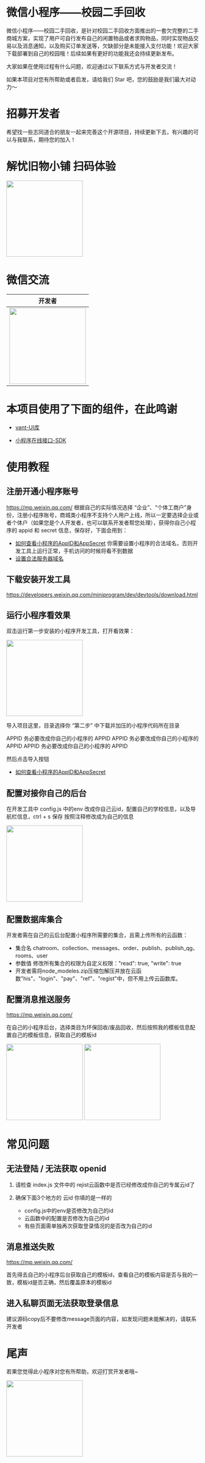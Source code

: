 # 微信小程序——校园二手回收

微信小程序——校园二手回收，是针对校园二手回收方面推出的一套欠完整的二手商城方案，实现了用户可自行发布自己的闲置物品或者求购物品，同时实现物品交易以及消息通知，以及购买订单发送等，欠缺部分是未能接入支付功能！欢迎大家下载部署到自己的校园哦！后续如果有更好的功能我还会持续更新发布。

大家如果在使用过程有什么问题，欢迎通过以下联系方式与开发者交流！

如果本项目对您有所帮助或者启发，请给我们 Star 吧，您的鼓励是我们最大对动力～

# 招募开发者

希望找一些志同道合的朋友一起来完善这个开源项目，持续更新下去，有兴趣的可以与我联系，期待您的加入！

# 解忧旧物小铺 扫码体验

<img src="https://shoot.photo/images/2022/08/27/QxPkp.jpg" width="200px">


# 微信交流

| 开发者 |
| :------: |
| <img src="https://shoot.photo/images/2022/08/27/QxECr.jpg" width="200px">|

# 本项目使用了下面的组件，在此鸣谢

- [vant-UI库](https://youzan.github.io/vant-weapp/)

- [小程序在线接口-SDK](https://github.com/gooking/apifm-wxapi)

# 使用教程
## 注册开通小程序账号
https://mp.weixin.qq.com/
根据自己的实际情况选择 “企业”、“个体工商户”身份，注册小程序账号，商城类小程序不支持个人用户上线，所以一定要选择企业或者个体户（如果您是个人开发者，也可以联系开发者帮您处理），获得你自己小程序的 appid 和 secret 信息，保存好，下面会用到：
- [如何查看小程序的AppID和AppSecret](https://jingyan.baidu.com/article/642c9d340305e3644a46f795.html)
你需要设置小程序的合法域名，否则开发工具上运行正常，手机访问的时候将看不到数据
- [设置合法服务器域名](https://www.it120.cc/help/tvpou9.html)
## 下载安装开发工具
https://developers.weixin.qq.com/miniprogram/dev/devtools/download.html
## 运行小程序看效果
双击运行第一步安装的小程序开发工具，打开看效果：

<img src="https://dcdn.it120.cc/yuque/0/2019/png/572726/1575349127431-00ff2059-dd5e-4e4b-99a7-e1d605db02c7.png?x-oss-process=image%2Fresize%2Cw_1500 " width="200px">

导入项目这里，目录选择你 “第二步” 中下载并加压的小程序代码所在目录

APPID 务必要改成你自己的小程序的 APPID
APPID 务必要改成你自己的小程序的 APPID
APPID 务必要改成你自己的小程序的 APPID

然后点击导入按钮

- [如何查看小程序的AppID和AppSecret](https://jingyan.baidu.com/article/642c9d340305e3644a46f795.html)

## 配置对接你自己的后台
在开发工具中 config.js 中的env 改成你自己云id，配置自己的学校信息，以及导航栏信息，ctrl + s 保存
按照注释修改成为自己的信息

<img src="https://shoot.photo/images/2022/08/27/QxQLR.png?x-oss-process=image%2Fresize%2Cw_1500 " width="200px">


## 配置数据库集合

开发者需在自己的云后台配置小程序所需要的集合，且需上传所有的云函数：

- 集合名 chatroom、collection、messages、order、publish、publish_qg、rooms、user
- 参数值 修改所有集合的权限为自定义权限："read": true, "write": true
- 开发者需将node_modeles.zip压缩包解压并放在云函数"his"、"login"、"pay"、"ref"、"regist"中，但不用上传云函数库。


## 配置消息推送服务
https://mp.weixin.qq.com/

在自己的小程序后台，选择类目为环保回收/废品回收，然后按照我的模板信息配置自己的模板信息，获取自己的模板id

<img src="https://shoot.photo/images/2022/08/27/QxF78.png?x-oss-process=image%2Fresize%2Cw_1500 " width="200px">
<img src="https://shoot.photo/images/2022/08/27/Qxufc.png?x-oss-process=image%2Fresize%2Cw_1500 " width="200px">


# 常见问题

## 无法登陆 / 无法获取 openid

1. 请检查 index.js 文件中的 rejist云函数中是否已经修改成你自己的专属云id了

2. 确保下面3个地方的 云id 你填的是一样的

    - config.js中的env是否修改为自己的id
    - 云函数中的配置是否修改为自己的id
    - 有些页面需单独再次获取登录情况的是否改为自己的id

## 消息推送失败

https://mp.weixin.qq.com/

首先得去自己的小程序后台获取自己的模板id，查看自己的模板内容是否与我的一致，模板id是否正确，然后覆盖原本的模板id

## 进入私聊页面无法获取登录信息

建议源码copy后不要修改message页面的内容，如发现问题未能解决的，请联系开发者


# 尾声
若果您觉得此小程序对您有所帮助，欢迎打赏开发者哦~

<img src="https://shoot.photo/images/2022/08/27/QxvM6.jpg " width="200px">
